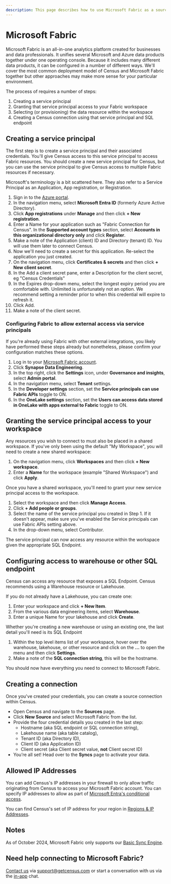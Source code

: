 ```yaml
---
description: This page describes how to use Microsoft Fabric as a source in Census.
---
```


# Microsoft Fabric

Microsoft Fabric is an all-in-one analytics platform created for businesses and data professionals. It unifies several Microsoft and Azure data products together under one operating console. Because it includes many different data products, it can be configured in a number of different ways. We'll cover the most common deployment model of Census and Microsoft Fabric together but other approaches may make more sense for your particular environment.

The process of requires a number of steps:

1. Creating a service principal
2. Granting that service principal access to your Fabric workspace
3. Selecting (or provisioning) the data resource within the workspace
4. Creating a Census connection using that service principal and SQL endpoint

## Creating a service principal

The first step is to create a service principal and their associated credentials. You'll give Census access to this service principal to access Fabric resources. You should create a new service principal for Census, but you can use the service principal to give Census access to multiple Fabric resources if necessary.

Microsoft's terminology is a bit scattered here. They also refer to a Service Principal as an Application, App registration, or Registration.

1. Sign in to the [Azure portal](https://portal.azure.com/).
2. In the navigation menu, select **Microsoft Entra ID** (formerly Azure Active Directory).
3. Click **App registrations** under **Manage** and then click **+ New registration**.
4. Enter a Name for your application such as "Fabric Connection for Census". In the **Supported account types** section, select **Accounts in this organizational directory only** and click **Register**.
5. Make a note of the Application (client) ID and Directory (tenant) ID. You will use them later to connect Census.
6. Now we'll need to create a secret for this application. Re-select the application you just created.
7. On the navigation menu, click **Certificates & secrets** and then click **+ New client secret**.
8. In the Add a client secret pane, enter a Description for the client secret, eg "Census Credentials"
9. In the Expires drop-down menu, select the longest expiry period you are comfortable with. Unlimited is unfortunately not an option. We recommend setting a reminder prior to when this credential will expire to refresh it.
10. Click Add.
11. Make a note of the client secret.

### Configuring Fabric to allow external access via service principals

If you're already using Fabric with other external integrations, you likely have performed these steps already but nonetheless, please confirm your configuration matches these options.

1. Log in to your [Microsoft Fabric account](https://app.fabric.microsoft.com/home).
2. Click **Synapse Data Engineering**.
3. In the top right, click the **Settings** icon, under **Governance and insights**, select **Admin portal**.
4. In the navigation menu, select **Tenant** settings.
5. In the **Developer settings** section, set the **Service principals can use Fabric APIs** toggle to ON.
6. In the **OneLake settings** section, set the **Users can access data stored in OneLake with apps external to Fabric** toggle to ON.

## Granting the service principal access to your workspace

Any resources you wish to connect to must also be placed in a shared workspace. If you've only been using the default "My Workspace", you will need to create a new shared workspace:

1. On the navigation menu, click **Workspaces** and then click **+ New workspace**.
2. Enter a **Name** for the workspace (example "Shared Workspace") and click **Apply**.

Once you have a shared workspace, you'll need to grant your new service principal access to the workspace.

1. Select the workspace and then click **Manage Access**.
2. Click **+ Add people or groups**.
3. Select the name of the service principal you created in Step 1. If it doesn't appear, make sure you've enabled the Service principals can use Fabric APIs setting above.
4. In the drop-down menu, select Contributor.

The service principal can now access any resource within the workspace given the appropriate SQL Endpoint.

## Configuring access to warehouse or other SQL endpoint

Census can access any resource that exposes a SQL Endpoint. Census recommends using a Warehouse resource or Lakehouse.

If you do not already have a Lakehouse, you can create one:

1. Enter your workspace and click **+ New Item**.
2. From the various data engineering items, select **Warehouse**.
3. Enter a unique Name for your lakehouse and click **Create**.

Whether you're creating a new warehouse or using an existing one, the last detail you'll need is its SQL Endpoint

1. Within the top level items list of your workspace, hover over the warehouse, lakehouse, or other resource and click on the **...** to open the menu and then click **Settings**.
2. Make a note of the **SQL connection string**, this will be the hostname.

You should now have everything you need to connect to Microsoft Fabric.

## Creating a connection

Once you've created your credentials, you can create a source connection within Census.

* Open Census and navigate to the **Sources** page.
* Click **New Source** and select Microsoft Fabric from the list.
* Provide the four credential details you created in the last step:
  * Hostname (aka SQL endpoint or SQL connection string),
  * Lakehouse name (aka table catalog),
  * Tenant ID (aka Directory ID),
  * Client ID (aka Application ID)
  * Client secret (aka Client secret value, **not** Client secret ID)
* You’re all set! Head over to the **Syncs** page to activate your data.

## Allowed IP Addresses

You can add Census's IP addresses in your firewall to only allow traffic originating from Census to access your Microsoft Fabric account. You can specify IP addresses to allow as part of [Microsoft Entra's conditional access](https://learn.microsoft.com/en-us/fabric/security/protect-inbound-traffic#entra-conditional-access).

You can find Census's set of IP address for your region in [Regions & IP Addresses](../basics/security-and-privacy/regions-and-ip-addresses.md#ip-addresses).

## Notes

As of October 2024, Microsoft Fabric only supports our [Basic Sync Engine](overview.md#sync-engines).

## Need help connecting to Microsoft Fabric?

[Contact us](mailto:support@getcensus.com) via support@getcensus.com or start a conversation with us via the [in-app](https://app.getcensus.com) chat.

